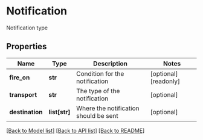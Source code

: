 # Notification

Notification type

## Properties
Name | Type | Description | Notes
------------ | ------------- | ------------- | -------------
**fire_on** | **str** | Condition for the notification | [optional] [readonly] 
**transport** | **str** | The type of the notification | [optional] 
**destination** | **list[str]** | Where the notification should be sent | [optional] 

[[Back to Model list]](../README.md#documentation-for-models) [[Back to API list]](../README.md#documentation-for-api-endpoints) [[Back to README]](../README.md)


